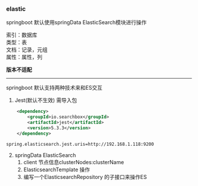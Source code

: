 ### elastic
springboot 默认使用springData ElasticSearch模块进行操作

索引：数据库  
类型：表  
文档：记录，元组  
属性：属性，列

**版本不适配**

***
springboot 默认支持两种技术来和ES交互
1. Jest(默认不生效) 需导入包
```xml
    <dependency>
        <groupId>io.searchbox</groupId>
        <artifactId>jest</artifactId>
        <version>5.3.3</version>
    </dependency>
```

```properties
spring.elasticsearch.jest.uris=http://192.168.1.118:9200
```
2. springData ElasticSearch
    1. client 节点信息clusterNodes:clusterName
    2. ElasticsearchTemplate 操作
    3. 编写一个ElasticsearchRepository 的子接口来操作ES
    